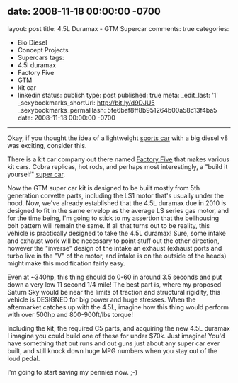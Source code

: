 date: 2008-11-18 00:00:00 -0700
---
layout: post
title: 4.5L Duramax - GTM Supercar
comments: true
categories:
- Bio Diesel
- Concept Projects
- Supercars
tags:
- 4.5l duramax
- Factory Five
- GTM
- kit car
- linkedin
status: publish
type: post
published: true
meta:
  _edit_last: '1'
  _sexybookmarks_shortUrl: http://bit.ly/d9DJU5
  _sexybookmarks_permaHash: 5fe6baf8ff8b951264b00a58c13f4ba5
date: 2008-11-18 00:00:00 -0700
---
Okay, if you thought the idea of a lightweight <a href="{{ root_url }}/2008/11/03/45l-duramax-saturn-sky/">sports car</a> with a big diesel v8 was exciting, consider this.

There is a kit car company out there named <a href="http://www.factoryfive.com/index.html">Factory Five</a> that makes various kit cars.  Cobra replicas, hot rods, and perhaps most interestingly, a "build it yourself" <a href="http://www.factoryfive.com/gtmhome.html">super car</a>.

Now the GTM super car kit is designed to be built mostly from 5th generation corvette parts, including the LS1 motor that's usually under the hood.  Now, we've already established that the 4.5L duramax due in 2010 is designed to fit in the same envelop as the average LS series gas motor, and for the time being, I'm going to stick to my assertion that the bellhousing bolt pattern will remain the same.  If all that turns out to be reality, this vehicle is practically designed to take the 4.5L duramax!  Sure, some intake and exhaust work will be necessary to point stuff out the other direction, however the "inverse" design of the intake an exhaust (exhaust ports and turbo live in the "V" of the motor, and intake is on the outside of the heads) might make this modification fairly easy.

Even at ~340hp, this thing should do 0-60 in around 3.5 seconds and put down a very low 11 second 1/4 mile!  The best part is, where my proposed Saturn Sky would be near the limits of traction and structural rigidity, this vehicle is DESIGNED for big power and huge stresses.  When the aftermarket catches up with the 4.5L, imagine how this thing would perform with over 500hp and 800-900ft/lbs torque!

Including the kit, the required C5 parts, and acquiring the new 4.5L duramax I imagine you could build one of these for under $70k.  Just imagine!  You'd have something that out runs and out guns just about any super car ever built, and still knock down huge MPG numbers when you stay out of the loud pedal.

I'm going to start saving my pennies now.  ;-)
